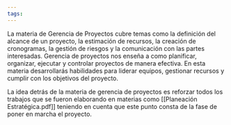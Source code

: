 ```yaml
---
tags:
---
```

La materia de Gerencia de Proyectos cubre temas como la definición del alcance de un proyecto, la estimación de recursos, la creación de cronogramas, la gestión de riesgos y la comunicación con las partes interesadas. Gerencia de proyectos nos enseña a como planificar, organizar, ejecutar y controlar proyectos de manera efectiva. En esta materia desarrollarás habilidades para liderar equipos, gestionar recursos y cumplir con los objetivos del proyecto.

La idea detrás de la materia de gerencia de proyectos es reforzar todos los trabajos que se fueron elaborando en materias como [[Planeación Estratégica.pdf]] teniendo en cuenta que este punto consta de la fase de poner en marcha el proyecto.